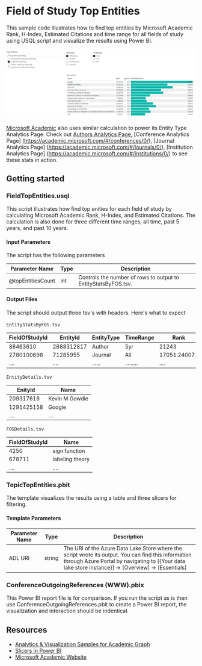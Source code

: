 # Field of Study Top Entities

This sample code illustrates how to find top entities by Microsoft Academic Rank, H-Index, Estimated Citations and time range for all fields of study using USQL script and visualize the results using Power BI. 

![](/images/PBIFieldOfStudyTopEntities.png "Field of study top entities") 


[Microsoft Academic](https://academic.microsoft.com/) also uses similar calculation to power its Entity Type Analytics Page. Check out [Authors Analytics Page](https://academic.microsoft.com/#/authors/0/), [Conference Analytics Page] (https://academic.microsoft.com/#/conferences/0/), [Journal Analytics Page] (https://academic.microsoft.com/#/journals/0/), [Institution Analytics Page] (https://academic.microsoft.com/#/institutions/0/) to see these stats in action. 


## Getting started

### FieldTopEntities.usql

This script illustrates how find top enities for each field of study by calculating Microsoft Academic Rank, H-Index, and Estimated Citations. The calculation is also done for three different time ranges, all time, past 5 years, and past 10 years. 


#### Input Parameters

The script has the following parameters

| Parameter Name |  Type  |                  Description                  |
|----------------|--------|-----------------------------------------------|
| @topEntitiesCount | int | Controls the number of rows to output to EntityStatsByFOS.tsv. |



#### Output Files

The script should output three tsv's with headers. Here's what to expect

`EntityStatsByFOS.tsv`

| FieldOfStudyId  | EntityId  | EntityType  |  TimeRange  |  Rank  |  EstimatedCitation  |  HIndex  |
|-----------------|-----------|-------------|-------------|--------|---------------------|----------|
| 88463610        | 2688312817| Author      |  5yr        |  21243 |      1              |   1      |
| 2780100698      | 71285955  | Journal     |  All        |  17051.240073  |  6603       |  41      |
| ....            | ....      | ......      |  .........  |  ....  |  .....              |  ....    |



`EntityDetails.tsv`

| EnityId    |      Name        |
|------------|------------------|
| 209317618  |  Kevin M Gowdie  |
| 1291425158 |     Google       |
| ....       |     ....         |


`FOSDetails.tsv`

| FieldOfStudyId  |       Name      |
|-----------------|-----------------|
| 4250            | sign function   |
| 678711          | labeling theory |
| ....            | ....            |



### TopicTopEntities.pbit

The template visualizes the results using a table and three slicers for filtering.
 

#### Template Parameters
| Parameter Name |  Type  |                  Description                  |
|----------------|--------|-----------------------------------------------|
|  ADL URI    | string | The URI of the Azure Data Lake Store where the script wrote its output. You can find this information through Azure Portal by navigating to [{Your data lake store instance}] -> [Overview] -> [Essentials]  |


### ConferenceOutgoingReferences (WWW).pbix

This Power BI report file is for comparison. If you run the script as is then use ConferenceOutgoingReferences.pbit to create a Power BI report, the visualization and interaction should be indentical. 

## Resources

- [Analytics & Visualization Samples for Academic Graph](https://github.com/Azure-Samples/academic-knowledge-analytics-visualization)
- [Slicers in Power BI](https://docs.microsoft.com/en-us/power-bi/power-bi-visualization-slicers)
- [Microsoft Academic Website](https://academic.microsoft.com/)